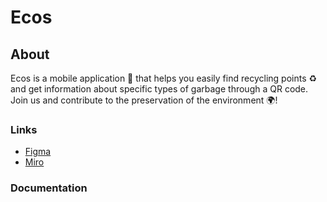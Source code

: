 # Ecos

## About
Ecos is a mobile application 📱 that helps you easily find recycling points ♻️ and get information about specific types of garbage through a QR code. Join us and contribute to the preservation of the environment 🌍!
### Links
  - [Figma](https://www.figma.com/design/4Qeoa8JhSXI5WvF0fBNRGc/Ecos?node-id=101-6360&t=TZw7HOvghWyGXKk8-1)
  - [Miro](https://miro.com/app/board/uXjVLIz_BcM=/)

### Documentation

